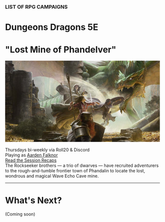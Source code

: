 ### LIST OF RPG CAMPAIGNS

# Dungeons <i class="fab fa-d-and-d"></i> Dragons 5E
# "Lost Mine of Phandelver"

![Image](/dnd-5e-phandelver-carousel.png)

<a name="001"></a>
Thursdays bi-weekly via Roll20 & Discord
<br />Playing as [Aarden Falknor](/character)
<br /><i class="fas fa-book-open"></i> [Read the Session Recaps](/campaign/2021-lmop-with-dm-nicole)
<br />The Rockseeker brothers — a trio of dwarves — have recruited adventurers to the rough-and-tumble frontier town of Phandalin to locate the lost, wondrous and magical Wave Echo Cave mine.

---

# What's Next?

(Coming soon)
